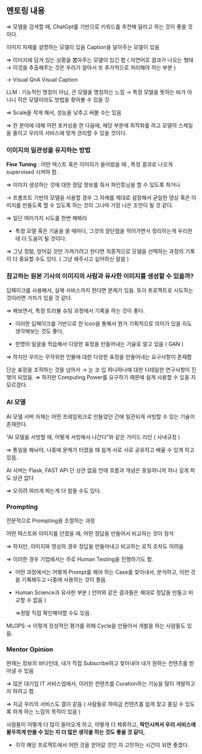 ## 멘토링 내용

⇒ 모델을 검색할 때, ChatGpt를 기반으로 키워드를 추천해 달라고 하는 것이 좋을 것이다. 

이미지 자체를 설명하는 모델이 있음 Caption을 달아주는 모델이 있음

⇒ 이미지에 담겨 있는 상황을 뽑아주는 모델이 있긴 함 ( 자연어로 결과가 나오는 형태 → 이것을 추출해주는 것은 우리가 알아서 또 추가적으로 처리해야 하는 부분 )

→ Visual QnA Visual Caption

LLM : 기능적인 명칭이 아님, 큰 모델을 명칭하는 느낌 → 특정 모델을 뜻하는 바가 아니니 작은 모델이라도 방법을 찾아볼 수 있을 것

⇒ Scale을 작게 해서, 성능을 낮추고 써볼 수는 있음

⇒ 한 분야에 대해 어떤 포커싱을 한 다음에, 해당 부분에 최적화를 하고 모델의 스케일을 줄이고 우리의 서비스에 맞게 관리할 수 있을 것이다. 

### 이미지의 일관성을 유지하는 방법

**Fine Tuning** : 어떤 텍스트 혹은 이미지가 들어왔을 때 , 특정 결과로 나오게 supervised 시켜야 함.

⇒ 이미지 생성하는 것에 대한 정답 정보를 줘서 파인튜닝을 할 수 있도록 하거나

→ 프롬프트 기반의 모델을 사용할 경우 그 자체를 제대로 설정해서 균일한 영상 혹은 이미지를 만들도록 할 수 있도록 하는 것이 그나마 가장 나은 조언이 될 것 같다.

⇒ 일단 여러가지 시도를 한번 해봐라

- 특정 모델 혹은 기술을 쓸 때마다, 그것의 장단점을 적어가면서 정리하는게 우리한테 더 도움이 될 것이다.

⇒ 그냥 정말, 얻어갈 것만 가져가려고 한다면 최종적으로 모델을 선택하는 과정의 기록이 더 중요할 수도 있다. ( 그냥 해주시고 싶어하신 말씀 )

### 참고하는 원본 기사의 이미지의 사람과 유사한 이미지를 생성할 수 있을까?

딥페이크를 사용해서, 실제 서비스까지 한다면 문제가 있음. 토이 프로젝트로 시도하는 것이라면 가치가 있을 것 같다.

⇒ 해보면서, 특정 트러뷸 슈팅 과정에서 기록을 하는 것이 좋다. 

- 이러한 딥페이크를 기반으로 한 Icon을 통해서 뭔가 기획적으로 의미가 있을 지도 생각해보는 것도 좋다,

- 한명의 얼굴을 학습해서 다양한 표정을 만들어내는 기술로 알고 있음 ( GAN )

⇒ 하지만 우리는 무작위한 인물에 대한 다양한 표정을 만들어내는 요구사항이 존재함

단순 표정을 조작하는 것을 넘어서 → 눈 코 입 하나하나에 대한 디테일한 연구사항이 진행이 되었음. ⇒ 하지만 Computing Power를 요구하기 때문에 쉽게 사용할 수 있을 지 모르겠다.

### AI 모델

AI 모델 서버 자체는 어떤 프레임워크로 만들었던 간에 일관되게 서빙할 수 있는 기술이 존재한다.

“AI 모델을 서빙할 때, 어떻게 서빙해서 나간다”와 같은 가이드 라인 ( 사내규정 )

⇒ 통일을 해놔야, 나중에 문제가 터졌을 때 쉽게 서로 서로 공유하고 배울 수 있게 하고 있음.

AI 서버는 Flask, FAST API 던 상관 없음 안에 흐름과 개념은 동일하니까 하나 깊게 파도 상관 없다

⇒ 오히려 여러개 파는게 더 힘들 수도 있다.

### Prompting

전문적으로 Prompting을 조절하는 과정

어떤 텍스트와 이미지를 던졌을 때, 어떤 정답을 만들어서 비교하는 것이 정석

⇒ 하지만, 이미지와 영상의 경우 정답을 만들어내고 비교하는 로직 조차도 어려움

⇒ 이러한 경우 기업에서는 주로 Human Testing을 진행하기도 함.

- 어떤 과정에서는 어떻게 Prompt를 해야 하는 Case를 찾아내서, 분석하고, 이런 것을 기록해두고 나중에 사용하는 것이 좋음.
- Human Science과 유사한 부분 ( 언어와 같은 결과들은 제대로 정답을 만들고 비교할 수 없음 )
    
    ⇒정말 직접 확인해야할 수도 있음.
    

MLOPS → 이렇게 정성적인 평가를 위해 Cycle을 만들어서 개발을 하는 사람들도 있음.

### Mentor Opinion

현재는 정보의 바다인데, 내가 직접 Subscribe하고 찾아내야 내가 원하는 컨텐츠를 받아낼 수 있음

⇒ 많은 대기업 IT 서비스업에서, 이러한 컨텐츠를 Curation하는 기능을 많이 개발하고자 하려고 함.

⇒ 지금 우리의 서비스도 결이 같음 ( 사람들로 하여금 컨텐츠를 쉽게 찾고 즐길 수 있도록 하게 하는 느낌의 목적이 있음 )

사람들이 어떻게 더 많이 들어오게 하고, 어떻게 더 체류하고, **락인시켜서 우리 서비스에 몰두하게 만들 수 있는 지 더 많은 생각을 하는 것도 좋을 것 같다,** 

- 각각 해당 프로젝트에서 어떤 것을 얻어갈 것인 지 고민하는 시간이 되면 좋겠다.